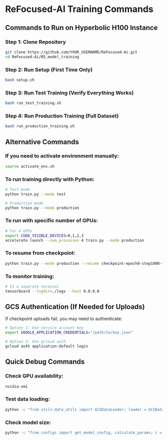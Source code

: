 # ReFocused-AI Training Commands

## Commands to Run on Hyperbolic H100 Instance

### Step 1: Clone Repository
```bash
git clone https://github.com/YOUR_USERNAME/ReFocused-Ai.git
cd ReFocused-Ai/05_model_training
```

### Step 2: Run Setup (First Time Only)
```bash
bash setup.sh
```

### Step 3: Run Test Training (Verify Everything Works)
```bash
bash run_test_training.sh
```

### Step 4: Run Production Training (Full Dataset)
```bash
bash run_production_training.sh
```

## Alternative Commands

### If you need to activate environment manually:
```bash
source activate_env.sh
```

### To run training directly with Python:
```bash
# Test mode
python train.py --mode test

# Production mode
python train.py --mode production
```

### To run with specific number of GPUs:
```bash
# For 4 GPUs
export CUDA_VISIBLE_DEVICES=0,1,2,3
accelerate launch --num_processes 4 train.py --mode production
```

### To resume from checkpoint:
```bash
python train.py --mode production --resume checkpoint-epoch0-step1000-files5
```

### To monitor training:
```bash
# In a separate terminal
tensorboard --logdir=./logs --host 0.0.0.0
```

## GCS Authentication (If Needed for Uploads)

If checkpoint uploads fail, you may need to authenticate:

```bash
# Option 1: Use service account key
export GOOGLE_APPLICATION_CREDENTIALS="/path/to/key.json"

# Option 2: Use gcloud auth
gcloud auth application-default login
```

## Quick Debug Commands

### Check GPU availability:
```bash
nvidia-smi
```

### Test data loading:
```bash
python -c "from utils.data_utils import GCSDataLoader; loader = GCSDataLoader('refocused-ai'); print(loader.list_data_files(max_files=5))"
```

### Check model size:
```bash
python -c "from configs import get_model_config, calculate_params; c = get_model_config(); print(f'Parameters: {calculate_params(c)/1e9:.2f}B')"
``` 